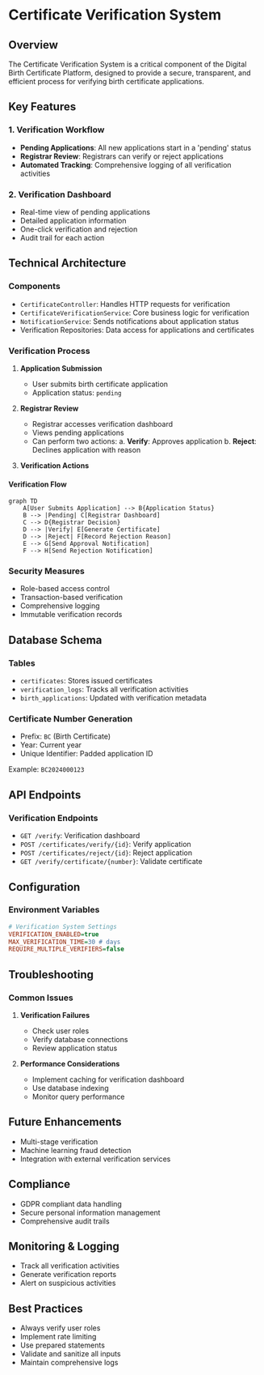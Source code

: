 # Certificate Verification System

## Overview

The Certificate Verification System is a critical component of the Digital Birth Certificate Platform, designed to provide a secure, transparent, and efficient process for verifying birth certificate applications.

## Key Features

### 1. Verification Workflow
- **Pending Applications**: All new applications start in a 'pending' status
- **Registrar Review**: Registrars can verify or reject applications
- **Automated Tracking**: Comprehensive logging of all verification activities

### 2. Verification Dashboard
- Real-time view of pending applications
- Detailed application information
- One-click verification and rejection
- Audit trail for each action

## Technical Architecture

### Components
- `CertificateController`: Handles HTTP requests for verification
- `CertificateVerificationService`: Core business logic for verification
- `NotificationService`: Sends notifications about application status
- Verification Repositories: Data access for applications and certificates

### Verification Process

1. **Application Submission**
   - User submits birth certificate application
   - Application status: `pending`

2. **Registrar Review**
   - Registrar accesses verification dashboard
   - Views pending applications
   - Can perform two actions:
     a. **Verify**: Approves application
     b. **Reject**: Declines application with reason

3. **Verification Actions**

#### Verification Flow
```mermaid
graph TD
    A[User Submits Application] --> B{Application Status}
    B --> |Pending| C[Registrar Dashboard]
    C --> D{Registrar Decision}
    D --> |Verify| E[Generate Certificate]
    D --> |Reject| F[Record Rejection Reason]
    E --> G[Send Approval Notification]
    F --> H[Send Rejection Notification]
```

### Security Measures
- Role-based access control
- Transaction-based verification
- Comprehensive logging
- Immutable verification records

## Database Schema

### Tables
- `certificates`: Stores issued certificates
- `verification_logs`: Tracks all verification activities
- `birth_applications`: Updated with verification metadata

### Certificate Number Generation
- Prefix: `BC` (Birth Certificate)
- Year: Current year
- Unique Identifier: Padded application ID

Example: `BC2024000123`

## API Endpoints

### Verification Endpoints
- `GET /verify`: Verification dashboard
- `POST /certificates/verify/{id}`: Verify application
- `POST /certificates/reject/{id}`: Reject application
- `GET /verify/certificate/{number}`: Validate certificate

## Configuration

### Environment Variables
```ini
# Verification System Settings
VERIFICATION_ENABLED=true
MAX_VERIFICATION_TIME=30 # days
REQUIRE_MULTIPLE_VERIFIERS=false
```

## Troubleshooting

### Common Issues
1. **Verification Failures**
   - Check user roles
   - Verify database connections
   - Review application status

2. **Performance Considerations**
   - Implement caching for verification dashboard
   - Use database indexing
   - Monitor query performance

## Future Enhancements
- Multi-stage verification
- Machine learning fraud detection
- Integration with external verification services

## Compliance
- GDPR compliant data handling
- Secure personal information management
- Comprehensive audit trails

## Monitoring & Logging
- Track all verification activities
- Generate verification reports
- Alert on suspicious activities

## Best Practices
- Always verify user roles
- Implement rate limiting
- Use prepared statements
- Validate and sanitize all inputs
- Maintain comprehensive logs 